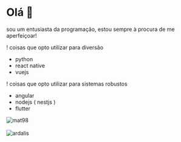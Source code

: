 # Olá 👋

sou um entusiasta da programação, estou sempre à procura de me aperfeiçoar!

! coisas que opto utilizar para diversão
- python
- react native
- vuejs

! coisas que opto utilizar para sistemas robustos
- angular
- nodejs ( nestjs )
- flutter

<div>
  <img align="center" src="https://github-readme-stats.vercel.app/api?username=mat98&show_icons=true&theme=dark" alt="mat98" />
<div/>
<br />
  
<div>
  <img align="center" src="https://github-readme-stats.vercel.app/api/top-langs/?username=mat98&layout=compact&hide=html&theme=dark" alt="ardalis" />
<div/>
<br />
